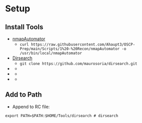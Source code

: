 # Setup

## Install Tools

- [nmapAutomator](Scripts/nmapAutomator)
  - `curl https://raw.githubusercontent.com/Ahaupt3/OSCP-Prep/main/Scripts/1%20-%20Recon/nmapAutomator -o /usr/bin/local/nmapAutomator`
- [Dirsearch](https://github.com/maurosoria/dirsearch)
  - `git clone https://github.com/maurosoria/dirsearch.git`
- []()
  - <command>
- []()
  - <command>
- []()
  - <command>

## Add to Path

- Append to RC file:

```shell
export PATH=$PATH:$HOME/Tools/dirsearch # dirsearch

```
